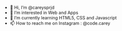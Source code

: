 - 👋 Hi, I’m @careysprjd
- 👀 I’m interested in Web and Apps
- 🌱 I’m currently learning HTML5, CSS and Javascript
- 📫 How to reach me on Instagram : @code.carey
<!-- - 💞️ I’m looking to collaborate on ... -->


<!---
careysprjd/careysprjd is a ✨ special ✨ repository because its `README.md` (this file) appears on your GitHub profile.
You can click the Preview link to take a look at your changes.
--->
